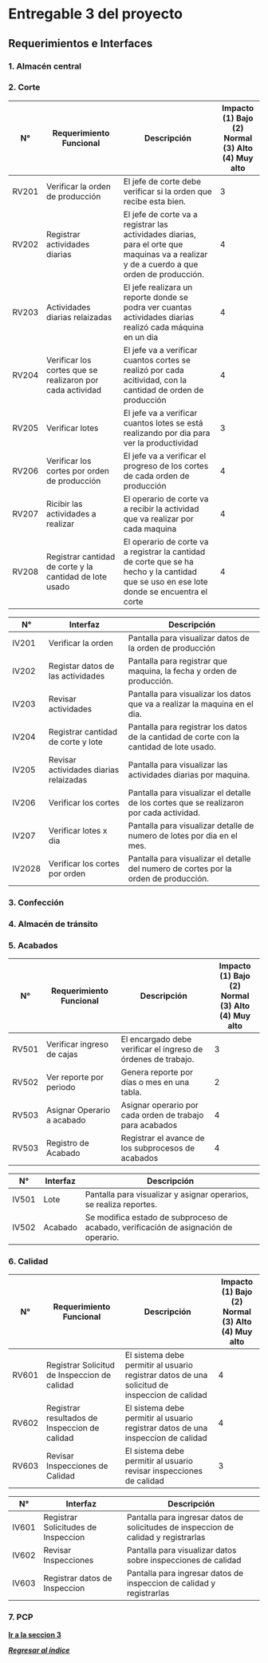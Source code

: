 # Entregable 3 del proyecto
## Requerimientos e Interfaces
### 1. Almacén central 

### 2. Corte
| N°    | Requerimiento Funcional  | Descripción                                         | Impacto <br> (1) Bajo (2) Normal<br> (3) Alto (4) Muy alto |
|-------|--------------------------|-----------------------------------------------------|---------------------------------------------------|
| RV201 | Verificar la orden de producción| El jefe de corte debe verificar si la orden que recibe esta bien. | 3                                                 |
| RV202 |Registrar actividades diarias  | El jefe de corte va a registrar las actividades diarias, para el orte que maquinas va a realizar y de a cuerdo a que orden de producción.        | 4                                               |
| RV203 | Actividades diarias relaizadas | El jefe realizara un reporte donde se podra ver cuantas actividades diarias realizó cada máquina en un dia | 4                                                 |
| RV204 | Verificar los cortes que se realizaron por cada actividad       | El jefe va a verificar cuantos cortes se realizó por cada acitividad, con la cantidad de orden de producción  | 4                                                 |
| RV205 | Verificar lotes       | El jefe va a verificar cuantos lotes se está realizando por dia para ver la productividad  | 3                                                |
| RV206 | Verificar los cortes por orden de producción      | El jefe va a verificar el progreso de los cortes de cada orden de producción  | 4                                                 |
| RV207 | Ricibir las actividades a realizar       | El operario de corte va a recibir la actividad que va realizar por cada maquina  | 4                                                 |
| RV208 | Registrar cantidad de corte y la cantidad de lote usado    | El operario de corte va a registrar la cantidad de corte que se ha hecho y la cantidad que se uso en ese lote donde se encuentra el corte  | 4                                                 |

| N°    | Interfaz | Descripción                                                                 |
|-------|----------|-----------------------------------------------------------------------------|
| IV201 | Verificar la orden     | Pantalla para visualizar datos de la orden de producción     |
| IV202 | Registar datos de las actividades | Pantalla para registrar que maquina, la fecha y orden de producción. |
| IV203 | Revisar actividades     | Pantalla para visualizar los datos que va a realizar la maquina en el dia.           |
| IV204 | Registrar cantidad de corte y lote |Pantalla para registrar los datos de la cantidad de corte con la cantidad de lote usado. |
| IV205 | Revisar actividades diarias relaizadas     | Pantalla para visualizar las actividades diarias por maquina.           |
| IV206 | Verificar los cortes  | Pantalla para visualizar el detalle de los cortes que se realizaron por cada actividad. |
| IV207 | Verificar lotes x dia    | Pantalla para visualizar detalle de numero de lotes por dia en el mes.           |
| IV2028 | Verificar los cortes por orden  | Pantalla para visualizar el detalle del numero de cortes por la orden de producción. |


### 3. Confección 

### 4. Almacén de tránsito 

### 5. Acabados

| N°    | Requerimiento Funcional  | Descripción                                         | Impacto <br> (1) Bajo (2) Normal<br> (3) Alto (4) Muy alto |
|-------|--------------------------|-----------------------------------------------------|---------------------------------------------------|
| RV501 | Verificar ingreso de cajas| El encargado debe verificar el ingreso de órdenes de trabajo. | 3                                                 |
| RV502 | Ver reporte por periodo   | Genera reporte por días o mes en una tabla.        | 2                                                 |
| RV503 | Asignar Operario a acabado| Asignar operario por cada orden de trabajo para acabados | 4                                                 |
| RV503 | Registro de Acabado       | Registrar el avance de los subprocesos de acabados  | 4                                                 |

| N°    | Interfaz | Descripción                                                                 |
|-------|----------|-----------------------------------------------------------------------------|
| IV501 | Lote     | Pantalla para visualizar y asignar operarios, se realiza reportes.           |
| IV502 | Acabado  | Se modifica estado de subproceso de acabado, verificación de asignación de operario. |


### 6. Calidad 

| N°    | Requerimiento Funcional  | Descripción                                         | Impacto <br> (1) Bajo (2) Normal<br> (3) Alto (4) Muy alto |
|-------|--------------------------|-----------------------------------------------------|---------------------------------------------------|
| RV601 | Registrar Solicitud de Inspeccion de calidad | El sistema debe permitir al usuario registrar datos de una solicitud de inspeccion de calidad | 4                                                 |
| RV602 | Registrar resultados de Inspeccion de calidad | El sistema debe permitir al usuario registrar datos de una inspeccion de calidad | 4                                                 |
| RV603 | Revisar Inspecciones de Calidad | El sistema debe permitir al usuario revisar inspecciones de calidad | 3                                                 |

| N°    | Interfaz | Descripción                                                                 |
|-------|----------|-----------------------------------------------------------------------------|
| IV601 | Registrar Solicitudes de Inspeccion | Pantalla para ingresar datos de solicitudes de inspeccion de calidad y registrarlas |
| IV602 | Revisar Inspecciones | Pantalla para visualizar datos sobre inspecciones de calidad |
| IV603 | Registrar datos de Inspeccion | Pantalla para ingresar datos de inspeccion de calidad y registrarlas |

### 7. PCP 





**[Ir a la seccion 3](3-sentencias-sql.md)**

***[Regresar al índice](./entregable%203-indice.md)***
